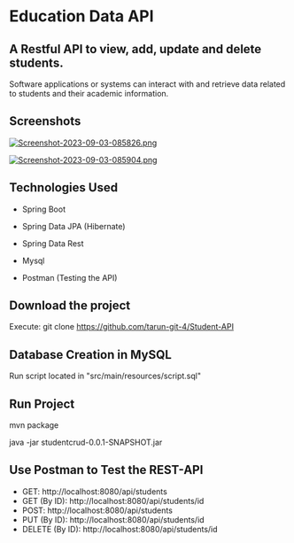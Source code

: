 # Education Data API
## A Restful API to view, add, update and delete students.
Software applications or systems can interact with and retrieve data related to students and their academic information.

## Screenshots
[![Screenshot-2023-09-03-085826.png](https://i.postimg.cc/zfxr8rrQ/Screenshot-2023-09-03-085826.png)](https://postimg.cc/ns95GNMK)

[![Screenshot-2023-09-03-085904.png](https://i.postimg.cc/qRgd75Bv/Screenshot-2023-09-03-085904.png)](https://postimg.cc/LYdWCvZc)
## Technologies Used
* Spring Boot

* Spring Data JPA (Hibernate)

* Spring Data Rest

* Mysql

* Postman (Testing the API)

## Download the project
Execute: git clone https://github.com/tarun-git-4/Student-API

## Database Creation in MySQL
Run script located in "src/main/resources/script.sql"

## Run Project
mvn package

java -jar studentcrud-0.0.1-SNAPSHOT.jar

## Use Postman to Test the REST-API
* GET: http://localhost:8080/api/students
* GET (By ID): http://localhost:8080/api/students/id
* POST: http://localhost:8080/api/students
* PUT (By ID): http://localhost:8080/api/students/id
* DELETE (By ID): http://localhost:8080/api/students/id
